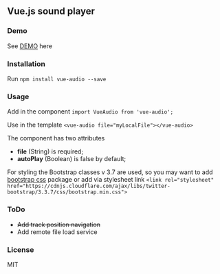 ## Vue.js sound player

### Demo

See [DEMO](https://shershen08.github.io/vue-plugins-demo-static/index.html#/sound) here

### Installation

Run ```npm install vue-audio --save```

### Usage

Add in the component ```import VueAudio from 'vue-audio';```

Use in the template ```<vue-audio file="myLocalFile"></vue-audio>```

The component has two attributes

 - **file** (String) is required;
 - **autoPlay** (Boolean) is false by default;
 
 
 For styling the Bootstrap classes v 3.7 are used, so you may want to add [bootstrap css](https://www.npmjs.com/package/bootstrap-css) package or add via stylesheet link ```<link rel="stylesheet" href="https://cdnjs.cloudflare.com/ajax/libs/twitter-bootstrap/3.3.7/css/bootstrap.min.css">```

### ToDo

 - <s>Add track position navigation</s>
 - Add remote file load service

### License

MIT
